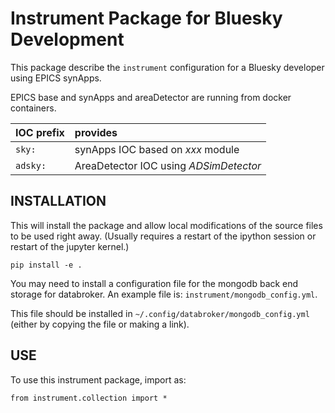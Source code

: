 # Instrument Package for Bluesky Development

This package describe the `instrument` configuration
for a Bluesky developer using EPICS synApps.

EPICS base and synApps and areaDetector are running
from docker containers.

IOC prefix | provides
:--- | :---
`sky:` | synApps IOC based on *xxx* module
`adsky:` | AreaDetector IOC using *ADSimDetector*

## INSTALLATION

This will install the package and allow local
modifications of the source files to be used right away.
(Usually requires a restart of the ipython session or restart
of the jupyter kernel.)

    pip install -e .

You may need to install a configuration file for 
the mongodb back end storage for databroker.
An example file is: `instrument/mongodb_config.yml`.

This file should be installed in `~/.config/databroker/mongodb_config.yml` (either by copying the file or making a link).

## USE

To use this instrument package, import as:

    from instrument.collection import *
